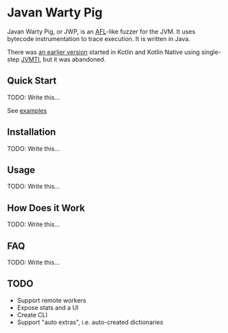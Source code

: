 # Javan Warty Pig

Javan Warty Pig, or JWP, is an [AFL](http://lcamtuf.coredump.cx/afl/)-like fuzzer for the JVM. It uses bytecode
instrumentation to trace execution. It is written in Java.

There was [an earlier version](https://github.com/cretz/javan-warty-pig-kotlin) started in Kotlin and Kotlin Native
using single-step [JVMTI](https://docs.oracle.com/javase/9/docs/specs/jvmti.html), but it was abandoned.

## Quick Start

TODO: Write this...

See [examples](examples)

## Installation

TODO: Write this...

## Usage

TODO: Write this...

## How Does it Work

TODO: Write this...

## FAQ

TODO: Write this...

## TODO

* Support remote workers
* Expose stats and a UI
* Create CLI
* Support "auto extras", i.e. auto-created dictionaries